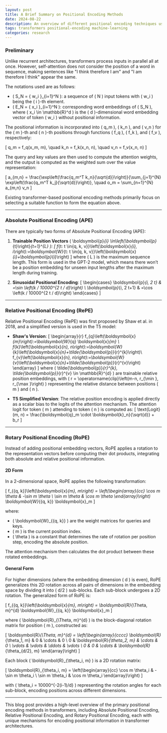 ```yaml
---
layout: post
title: A Brief Summary on Positional Encoding Methods
date: 2024-08-22
description: An overview of different positional encoding techniques used in transformers.
tags: transformers positional-encoding machine-learning
categories: research
---
```


### Preliminary

Unlike recurrent architectures, transformers process inputs in parallel all at once. However, self-attention does not consider the position of a word in sequence, making sentences like "I think therefore I am" and "I am therefore I think" appear the same.

The notations used are as follows:

- \( S_N = \{ w_i \}_{i=1}^N \): a sequence of \( N \) input tokens with \( w_i \) being the \( i \)-th element.
- \( E_N = \{ x_i \}_{i=1}^N \): corresponding word embeddings of \( S_N \), where \( x_i \in \mathbb{R}^d \) is the \( d \)-dimensional word embedding vector of token \( w_i \) without positional information.

The positional information is incorporated into \( q_m \), \( k_n \), and \( v_n \) for the \( m \)-th and \( n \)-th positions through functions \( f_q \), \( f_k \), and \( f_v \), respectively:

\[
q_m = f_q(x_m, m), \quad k_n = f_k(x_n, n), \quad v_n = f_v(x_n, n)
\]

The query and key values are then used to compute the attention weights, and the output is computed as the weighted sum over the value representation:

\[
a_{m,n} = \frac{\exp\left(\frac{q_m^T k_n}{\sqrt{d}}\right)}{\sum_{j=1}^{N} \exp\left(\frac{q_m^T k_j}{\sqrt{d}}\right)}, \quad o_m = \sum_{n=1}^{N} a_{m,n} v_n
\]

Existing transformer-based positional encoding methods primarily focus on selecting a suitable function to form the equation above.

---

### Absolute Positional Encoding (APE)

There are typically two forms of Absolute Positional Encoding (APE):

1. **Trainable Position Vectors** \( \boldsymbol{p}_{i} \in\left\{\boldsymbol{p}_{t}\right\}_{t=1}^{L} \):
    \[
    f_{t: t \in\{q, k, v\}}\left(\boldsymbol{x}_{i}, i\right):=\boldsymbol{W}_{t: t \in\{q, k, v\}}\left(\boldsymbol{x}_{i}+\boldsymbol{p}_{i}\right) 
    \]
   where \( L \) is the maximum sequence length. This form is used in the GPT-2 model, which means there won’t be a position embedding for unseen input lengths after the maximum length during training.

2. **Sinusoidal Positional Encoding**:
    \[
    \begin{cases} 
    \boldsymbol{p}_{i, 2 t} & =\sin \left(k / 10000^{2 t / d}\right) \\
    \boldsymbol{p}_{i, 2 t+1} & =\cos \left(k / 10000^{2 t / d}\right) 
    \end{cases}
    \]

---

### Relative Positional Encoding (RePE)

Relative Positional Encoding (RePE) was first proposed by Shaw et al. in 2018, and a simplified version is used in the T5 model:

- **Shaw's Version**:
    \[
    \begin{array}{r}
    f_{q}\left(\boldsymbol{x}_{m}\right):=\boldsymbol{W}_{q} \boldsymbol{x}_{m} \\
    f_{k}\left(\boldsymbol{x}_{n}, n\right):=\boldsymbol{W}_{k}\left(\boldsymbol{x}_{n}+\tilde{\boldsymbol{p}}_{r}^{k}\right)\\
    f_{v}\left(\boldsymbol{x}_{n}, n\right):=\boldsymbol{W}_{v}\left(\boldsymbol{x}_{n}+\tilde{\boldsymbol{p}}_{r}^{v}\right)
    \end{array}
    \]
   where \( \tilde{\boldsymbol{p}}_{r}^{k}, \tilde{\boldsymbol{p}}_{r}^{v} \in \mathbb{R}^{d} \) are trainable relative position embeddings, with \( r = \operatorname{clip}\left(m-n, r_{\min }, r_{\max }\right) \) representing the relative distance between positions \( m \) and \( n \).

- **T5 Simplified Version**: 
    The relative position encoding is applied directly as a scalar bias to the logits of the attention mechanism. The attention logit for token \( m \) attending to token \( n \) is computed as:
    \[
    \text{Logit}(m, n) = \frac{\boldsymbol{q}_m \cdot \boldsymbol{k}_n}{\sqrt{d}} + b_r
    \]

---

### Rotary Positional Encoding (RoPE)

Instead of adding positional embedding vectors, RoPE applies a rotation to the representation vectors before computing their dot products, integrating both absolute and relative positional information.

#### 2D Form

In a 2-dimensional space, RoPE applies the following transformation:

\[
f_{\{q, k\}}\left(\boldsymbol{x}_{m}, m\right) = \left(\begin{array}{cc}
\cos m \theta & -\sin m \theta \\
\sin m \theta & \cos m \theta
\end{array}\right) \boldsymbol{W}_{\{q, k\}} \boldsymbol{x}_m
\]

where:
- \( \boldsymbol{W}_{\{q, k\}} \) are the weight matrices for queries and keys.
- \( m \) is the current position index.
- \( \theta \) is a constant that determines the rate of rotation per position step, encoding the absolute position.

The attention mechanism then calculates the dot product between these rotated embeddings.

#### General Form

For higher dimensions (where the embedding dimension \( d \) is even), RoPE generalizes this 2D rotation across all pairs of dimensions in the embedding space by dividing it into \( d/2 \) sub-blocks. Each sub-block undergoes a 2D rotation. The generalized form of RoPE is:

\[
f_{\{q, k\}}\left(\boldsymbol{x}_{m}, m\right) = \boldsymbol{R}_{\Theta, m}^{d} \boldsymbol{W}_{\{q, k\}} \boldsymbol{x}_m
\]

where \( \boldsymbol{R}_{\Theta, m}^{d} \) is the block-diagonal rotation matrix for position \( m \), constructed as:

\[
\boldsymbol{R}_{\Theta, m}^{d} = \left(\begin{array}{cccc}
\boldsymbol{R}_{\theta_1, m} & 0 & \cdots & 0 \\
0 & \boldsymbol{R}_{\theta_2, m} & \cdots & 0 \\
\vdots & \vdots & \ddots & \vdots \\
0 & 0 & \cdots & \boldsymbol{R}_{\theta_{d/2}, m}
\end{array}\right)
\]

Each block \( \boldsymbol{R}_{\theta_i, m} \) is a 2D rotation matrix:

\[
\boldsymbol{R}_{\theta_i, m} = \left(\begin{array}{cc}
\cos m \theta_i & -\sin m \theta_i \\
\sin m \theta_i & \cos m \theta_i
\end{array}\right)
\]

with \( \theta_i = 10000^{-2(i-1)/d} \) representing the rotation angles for each sub-block, encoding positions across different dimensions.

---

This blog post provides a high-level overview of the primary positional encoding methods in transformers, including Absolute Positional Encoding, Relative Positional Encoding, and Rotary Positional Encoding, each with unique mechanisms for encoding positional information in transformer architectures.
